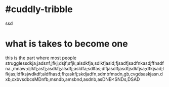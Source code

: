 
# #cuddly-tribble

ssd
# what is takes to become one
this is the part where most people strugglessdkja;jadsnf;jfkj;dsjf;sfjk;alsdkfja;sdlkfjasld;fjsadfjsadfnkasdjffnsdfna.,mnaw;djlkfj;asfj;asdkfj;alsdfj;asldfa;sdlfas;dlfjasdlfjasdfjsdkfjsa;dfkjsad;lfkjas;ldfksjwdkdf;aldfhasd;fh;askfj;skdjadfn,sdmbfmsdn,gb,cvgdsaskjasn.dxb,cxbvsdbcsMDnfb,msndb,amsbnd,asdnb,asDNB<SNDs,DSAD
